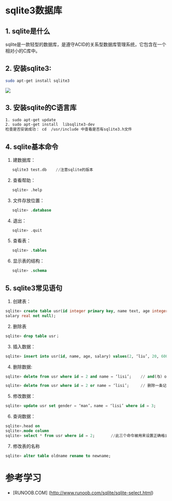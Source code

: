 # sqlite3数据库
## 1. sqlite是什么
sqlite是一款轻型的数据库，是遵守ACID的关系型数据库管理系统，它包含在一个相对小的C库中。
## 2. 安装sqlite3:
```sh
sudo apt-get install sqlite3
```
![](http://p1.bpimg.com/1949/3a1a101bb0b946f0.png)
## 3. 安装sqlite的C语言库
```sh
1. sudo apt-get update
2. sudo apt-get install  libsqlite3-dev
检查是否安装成功： cd  /usr/include 中查看是否有sqlite3.h文件
```
## 4. sqlite基本命令
1. 建数据库：
```sql
   sqlite3 test.db    //注意sqlite的版本
```
2. 查看帮助：
```sql
   sqlite> .help
```
3. 文件存放位置：
```sql
   sqlite> .database
```
4. 退出：
```sql
   sqlite> .quit
```
5. 查看表：
```sql
   sqlite> .tables
```
6. 显示表的结构：
```sql
   sqlite> .schema
```
## 5. sqlite3常见语句
1. 创建表：
```sql
sqlite> create table usr(id integer primary key, name text, age integer null, gender text,
salary real not null);
```
2. 删除表
```sql
sqlite> drop table usr；
```
3. 插入数据：
```sql
sqlite> insert into usr(id, name, age, salary) values(2, ‘liu’, 20, 6000);
```
4. 删除数据:
```sql
sqlite> delete from usr where id = 2 and name = ‘lisi’;    // and(与）or（或）

sqlite> delete from usr where id = 2 or name = ‘lisi’;     // 删除一条记录 
```
5. 修改数据：
```sql
sqlite> update usr set gender = ‘man’，name = ‘lisi’ where id = 3;
```
6. 查询数据：
```sql
sqlite>.head on
sqlite>.mode column       
sqlite> select * from usr where id = 2;       //此三个命令被用来设置正确格式化的输出。
```
7. 修改表的名称
```sql
sqlite> alter table oldname rename to newname;
```
# 参考学习
* [RUNOOB.COM] (http://www.runoob.com/sqlite/sqlite-select.html)

